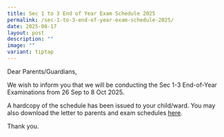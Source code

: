 ```yaml
---
title: Sec 1 to 3 End of Year Exam Schedule 2025
permalink: /sec-1-to-3-end-of-year-exam-schedule-2025/
date: 2025-08-17
layout: post
description: ""
image: ""
variant: tiptap
---
```

<p>Dear Parents/Guardians,</p>
<p>We wish to inform you that we will be conducting the Sec 1-3 End-of-Year
Examinations from 26 Sep to 8 Oct 2025.</p>
<p>A hardcopy of the schedule has been issued to your child/ward. You may
also download the letter to parents and exam schedules <a href="/files/Sec_1_to_3_EOY_2024_letter__schedule.pdf" rel="noopener noreferrer nofollow" target="_blank"><u>here</u></a>.</p>
<p>Thank you.</p>